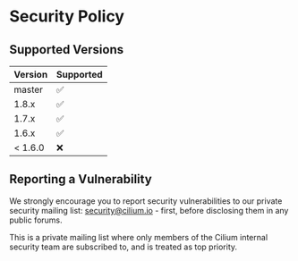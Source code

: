 # Security Policy

## Supported Versions

| Version | Supported          |
| ------- | ------------------ |
| master  | :white_check_mark: |
| 1.8.x   | :white_check_mark: |
| 1.7.x   | :white_check_mark: |
| 1.6.x   | :white_check_mark: |
| < 1.6.0 | :x:                |

## Reporting a Vulnerability

We strongly encourage you to report security vulnerabilities to
our private security mailing list: security@cilium.io - first, before
disclosing them in any public forums.

This is a private mailing list where only members of the Cilium internal
security team are subscribed to, and is treated as top priority.
